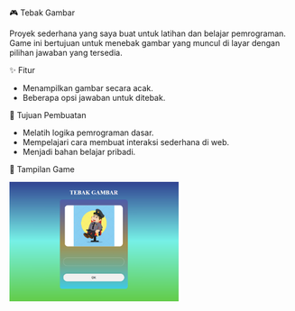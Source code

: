 🎮 Tebak Gambar

Proyek sederhana yang saya buat untuk latihan dan belajar pemrograman.
Game ini bertujuan untuk menebak gambar yang muncul di layar dengan pilihan jawaban yang tersedia.

✨ Fitur

* Menampilkan gambar secara acak.
* Beberapa opsi jawaban untuk ditebak.

🚀 Tujuan Pembuatan

* Melatih logika pemrograman dasar.
* Mempelajari cara membuat interaksi sederhana di web.
* Menjadi bahan belajar pribadi.

📸 Tampilan Game

<img src="https://raw.githubusercontent.com/boyzfire09/tebak-gambar/64b1a691fafde43e509b68fed1bba3dc12574546/Screenshot%20(869).png" width="300"> 
<img src="https://github.com/boyzfire09/tebak-gambar/blob/dec93f2786e353ef80e5b3429efc18757f0ec59f/Screenshot%20(870).png>



